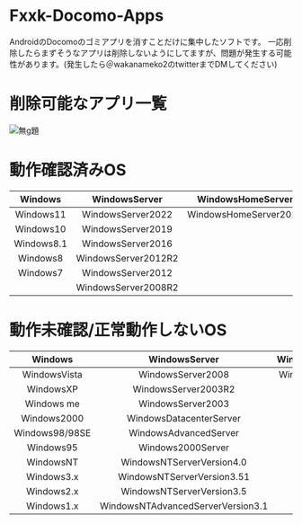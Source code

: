 # Fxxk-Docomo-Apps
AndroidのDocomoのゴミアプリを消すことだけに集中したソフトです。
一応削除したらまずそうなアプリは削除しないようにしてますが、問題が発生する可能性があります。(発生したら＠wakanameko2のtwitterまでDMしてください)

# 削除可能なアプリ一覧
![無g題](https://user-images.githubusercontent.com/63937252/145714737-59cf1dd4-8027-4e83-8a23-9709b83e1fe1.png)

# 動作確認済みOS
|Windows       |WindowsServer      |WindowsHomeServer    |
|:------------:|:-----------------:|:-------------------:|
|Windows11     |WindowsServer2022  |WindowsHomeServer2011|
|Windows10     |WindowsServer2019  |                     |
|Windows8.1    |WindowsServer2016  |                     |
|Windows8      |WindowsServer2012R2|                     |
|Windows7      |WindowsServer2012  |                     |
|              |WindowsServer2008R2|                     |

# 動作未確認/正常動作しないOS
|Windows       |WindowsServer                    |WindowsHomeServer  |
|:------------:|:-------------------------------:|:-----------------:|
|WindowsVista  |WindowsServer2008                |WindowsHomeServer  |
|WindowsXP     |WindowsServer2003R2              |                   |
|Windows me    |WindowsServer2003                |                   |
|Windows2000   |WindowsDatacenterServer          |                   |
|Windows98/98SE|WindowsAdvancedServer            |                   |
|Windows95     |Windows2000Server                |                   |
|WindowsNT     |WindowsNTServerVersion4.0        |                   |
|Windows3.x    |WindowsNTServerVersion3.51       |                   |
|Windows2.x    |WindowsNTServerVersion3.5        |                   |
|Windows1.x    |WindowsNTAdvancedServerVersion3.1|                   |

